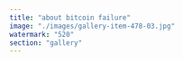 ```yaml
---
title: "about bitcoin failure"
image: "./images/gallery-item-478-03.jpg"
watermark: "520"
section: "gallery"
---
```

